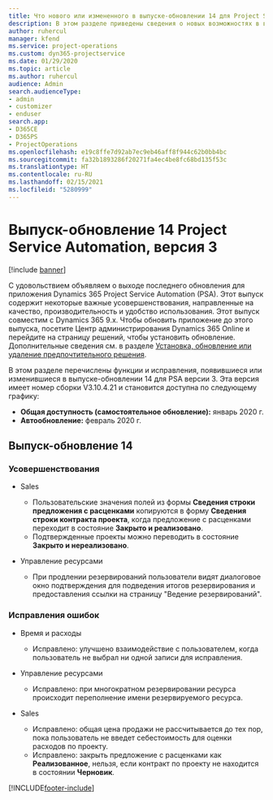 ```yaml
---
title: Что нового или измененного в выпуске-обновлении 14 для Project Service Automation версии 3
description: В этом разделе приведены сведения о новых возможностях в выпуске-обновлении 14 для Project Service Automation версии 3.
author: ruhercul
manager: kfend
ms.service: project-operations
ms.custom: dyn365-projectservice
ms.date: 01/29/2020
ms.topic: article
ms.author: ruhercul
audience: Admin
search.audienceType:
- admin
- customizer
- enduser
search.app:
- D365CE
- D365PS
- ProjectOperations
ms.openlocfilehash: e19c8ffe7d92ab7ec9eb46aff8f944c62b0bb4bc
ms.sourcegitcommit: fa32b1893286f20271fa4ec4be8fc68bd135f53c
ms.translationtype: HT
ms.contentlocale: ru-RU
ms.lasthandoff: 02/15/2021
ms.locfileid: "5280999"
---
```

# <a name="project-service-automation-update-release-14-v3"></a>Выпуск-обновление 14 Project Service Automation, версия 3

[!include [banner](../includes/psa-now-project-operations.md)]

С удовольствием объявляем о выходе последнего обновления для приложения Dynamics 365 Project Service Automation (PSA). Этот выпуск содержит некоторые важные усовершенствования, направленные на качество, производительность и удобство использования. Этот выпуск совместим с Dynamics 365 9.x. Чтобы обновить приложение до этого выпуска, посетите Центр администрирования Dynamics 365 Online и перейдите на страницу решений, чтобы установить обновление. Дополнительные сведения см. в разделе [Установка, обновление или удаление предпочтительного решения](https://docs.microsoft.com/power-platform/admin/install-remove-preferred-solution).

В этом разделе перечислены функции и исправления, появившиеся или изменившиеся в выпуске-обновлении 14 для PSA версии 3. Эта версия имеет номер сборки V3.10.4.21 и становится доступна по следующему графику:

- **Общая доступность (самостоятельное обновление):** январь 2020 г.
- **Автообновление:** февраль 2020 г.

## <a name="update-release-14"></a>Выпуск-обновление 14

### <a name="enhancements"></a>Усовершенствования

- Sales

     - Пользовательские значения полей из формы **Сведения строки предложения с расценками** копируются в форму **Сведения строки контракта проекта**, когда предложение с расценками переходит в состояние **Закрыто и реализовано**.
     - Подтвержденные проекты можно переводить в состояние **Закрыто и нереализовано**.

- Управление ресурсами

     - При продлении резервирований пользователи видят диалоговое окно подтверждения для подведения итогов резервирования и предоставления ссылки на страницу "Ведение резервирований".


### <a name="bug-fixes"></a>Исправления ошибок

- Время и расходы

     - Исправлено: улучшено взаимодействие с пользователем, когда пользователь не выбрал ни одной записи для исправления.

- Управление ресурсами

     - Исправлено: при многократном резервировании ресурса происходит переполнение имени резервируемого ресурса.

- Sales

     - Исправлено: общая цена продажи не рассчитывается до тех пор, пока пользователь не введет себестоимость для оценки расходов по проекту.
     - Исправлено: закрыть предложение с расценками как **Реализованное**, нельзя, если контракт по проекту не находится в состоянии **Черновик**.



[!INCLUDE[footer-include](../includes/footer-banner.md)]